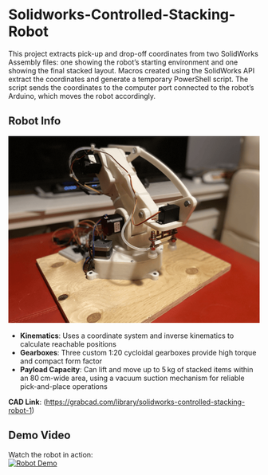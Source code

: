 # Solidworks-Controlled-Stacking-Robot
This project extracts pick-up and drop-off coordinates from two SolidWorks Assembly files: one showing the robot’s starting environment and one showing the final stacked layout. Macros created using the SolidWorks API extract the coordinates and generate a temporary PowerShell script. The script sends the coordinates to the computer port connected to the robot’s Arduino, which moves the robot accordingly.
## Robot Info
![Robotic Arm](SolidworksControlledRobotPhoto.png)
- **Kinematics**: Uses a coordinate system and inverse kinematics to calculate reachable positions
- **Gearboxes**: Three custom 1:20 cycloidal gearboxes provide high torque and compact form factor
- **Payload Capacity**: Can lift and move up to 5 kg of stacked items within an 80 cm-wide area, using a vacuum suction mechanism for reliable pick-and-place operations

**CAD Link**: (https://grabcad.com/library/solidworks-controlled-stacking-robot-1)

## Demo Video

Watch the robot in action:  
[![Robot Demo](https://img.youtube.com/vi/8PGG2dZVc4I/0.jpg)](https://www.youtube.com/shorts/8PGG2dZVc4I)

